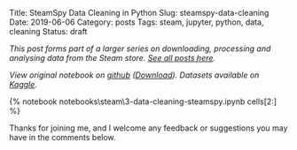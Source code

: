 Title: SteamSpy Data Cleaning in Python
Slug: steamspy-data-cleaning
Date: 2019-06-06
Category: posts
Tags: steam, jupyter, python, data, cleaning
Status: draft

*This post forms part of a larger series on downloading, processing and analysing data from the Steam store. [See all posts here]({tag}steam).*

*View original notebook on [github](https://github.com/nik-davis/steam-data-science-project) ([Download](http://nik-davis.github.io/notebooks/steam/3-data-cleaning-steamspy.ipynb)). Datasets available on [Kaggle](https://www.kaggle.com/nikdavis/datasets).*

{% notebook notebooks\steam\3-data-cleaning-steamspy.ipynb cells[2:] %}

Thanks for joining me, and I welcome any feedback or suggestions you may have in the comments below.